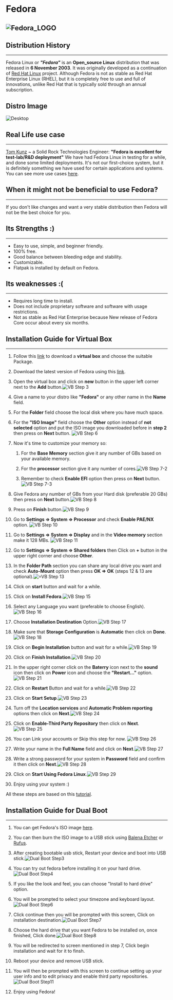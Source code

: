 # Fedora
![Fedora_LOGO](Imgs/Fedora_LOGO.png)
---
## Distribution History
---
Fedora Linux or ___"Fedora"___ is an **Open_source Linux** distribution that was released in **6 November 2003**. It was originally developed as a continuation of [Red Hat Linux](https://en.wikipedia.org/wiki/Red_Hat_Linux) project.
Although Fedora is not as stable as Red Hat Enterprise Linux (RHEL), but it is completely free to use and full of innovations, unlike Red Hat that is typically sold through an annual subscription.

## Distro Image
![Desktop](Imgs/desktop.png)

## Real Life use case
---

[Tom Kunz](https://www.trustradius.com/reviews/fedora-linux-2021-06-29-11-16-36) ~ a Solid Rock Technologies Engineer: 
**"Fedora is excellent for test-lab/R&D deployment"**
We have had Fedora Linux in testing for a while, and done some limited deployments. It's not our first-choice system, but it is definitely something we have used for certain applications and systems.
You can see more use cases [here](https://www.reddit.com/r/linuxmasterrace/comments/gx5i3b/what_are_the_real_use_cases_for_fedora/).

## When it might not be beneficial to use Fedora?
---

If you don't like changes and want a very stable distribution then Fedora will not be the best choice for you.

## Its Strengths :)
--- 

* Easy to use, simple, and beginner friendly. 
* 100% free. 
* Good balance between bleeding edge and stability.
* Customizable.
* Flatpak is installed by default on Fedora. 

## Its weaknesses :(
---

* Requires long time to install.
* Does not include proprietary software and software with usage restrictions. 
* Not as stable as Red Hat Enterprise because New release of Fedora Core occur about every six months.

## Installation Guide for Virtual Box
---
1. Follow this [link](https://www.virtualbox.org/wiki/Downloads) to download a **virtual box** and choose the suitable Package.

1. Download the latest version of Fedora using this [link](https://fedoraproject.org/en/workstation/download).

1. Open the virtual box and click on **new** button in the upper left corner next to the **Add** button.![VB Step 3](<Imgs/VB Step3.png>) 

1. Give a name to your distro like **"Fedora"** or any other name in the **Name** field.

1. For the **Folder** field choose the local disk where you have much space.

1. For the **"ISO Image"** field choose the **Other** option instead of **not selected** option and put the ISO image you downloaded before in **step 2** then press on **Next** button. ![VB Step 6](<Imgs/VB Step6.png>)

1. Now it's time to customize your memory so:

    1. For the **Base Memory** section give it any number of GBs based on your available memory.

    1. For the **processor** section give it any number of cores.![VB Step 7-2](<VB Step7-2.png>)

    1. Remember to check **Enable EFI** option then press on **Next** button.![VB Step 7-3](<Imgs/VB Step7-3.png>)

1. Give Fedora any number of GBs from your Hard disk (preferable 20 GBs) then press on **Next** button.![VB Step 8](<Imgs/VB Step8.png>)

1. Press on **Finish** button.![VB Step 9](<Imgs/VB Step9.png>)

1. Go to **Settings => System => Processor** and check **Enable PAE/NX** option. ![VB Step 10](<Imgs/VB Step10.png>)

1. Go to **Settings => System => Display** and in the **Video memory** section make it 128 MBs. ![VB Step 11](<Imgs/VB Step11.png>)

1. Go to **Settings => System => Shared folders**  then Click on **+** button in the upper right corner and choose **Other**.

1. In the **Folder Path** section you can share any local drive you want and check **Auto-Mount** option then press **OK => OK** (steps 12 & 13 are optional).![=VB Step 13](<Imgs/VB Step13.png>)

1. Click on **start** button and wait for a while.

1. Click on **Install Fedora**.![VB Step 15](<Imgs/VB Step15.png>)

1. Select any Language you want (preferable to choose English).![VB Step 16](<Imgs/VB Step16.png>)

1. Choose **Installation Destination** Option.![VB Step 17](<Imgs/VB Step17.png>)

1. Make sure that **Storage Configuration** is **Automatic** then click on **Done**.![VB Step 18](<Imgs/VB Step18.png>)

1. Click on **Begin Installation** button and wait for a while.![VB Step 19](<Imgs/VB Step19.png>)

1. Click on **Finish Installation**.![VB Step 20](<Imgs/VB Step20.png>)

1. In the upper right corner click on the **Baterry** icon next to the **sound** icon  then click on **Power** icon and choose the **"Restart..."** option.![VB Step 21](<Imgs/VB Step21.png>)

1. Click on **Restart** Button and wait for a while.![VB Step 22](<Imgs/VB Step22.png>)

1. Click on **Start Setup**.![VB Step 23](<Imgs/VB Step23.png>)

1. Turn off the **Location services** and **Automatic Problem reporting** options then click on **Next**.![VB Step 24](<Imgs/VB Step24.png>)

1. Click on **Enable-Third Party Repository** then click on **Next**.![VB Step 25](<Imgs/VB Step25.png>)

1. You can Link your accounts or Skip this step for now. ![VB Step 26](<Imgs/VB Step26.png>)

1. Write your name in the **Full Name** field and click on **Next**.![VB Step 27](<Imgs/VB Step27.png>)

1. Write a strong password for your system in **Password** field and confirm it then click on **Next**.![VB Step 28](<Imgs/VB Step28.png>)

1. Click on **Start Using Fedora Linux**.![VB Step 29](<Imgs/VB Step28.png>)

1. Enjoy using your system :)

All these steps are based on this [tutorial](https://youtu.be/4eJ3pF4-CN4?si=2ydu6BxTvOByQWJv).

## Installation Guide for Dual Boot
---
1. You can get Fedora's ISO image [here](https://fedoraproject.org/en/workstation/download).

1. You can then burn the ISO image to a USB stick using [Balena Etcher](https://etcher.balena.io/) or [Rufus](https://rufus.ie/en/).

1. After creating bootable usb stick, Restart your device and boot into USB stick.![Dual Boot Step3](<Imgs/Dual Boot Step3.png>)

1. You can try out fedora before installing it on your hard drive.![Dual Boot Step4](<Imgs/Dual Boot Step4.png>)

1. If you like the look and feel, you can choose "Install to hard drive" option.

1. You will be prompted to select your timezone and keyboard layout.![Dual Boot Step6](<Imgs/Dual Boot Step6.png>)

1. Click continue then you will be prompted with this screen, Click on installation destination.![Dual Boot Step7](<Imgs/Dual Boot Step7.png>)

1. Choose the hard drive that you want Fedora to be installed on, once finished, Click done.![Dual Boot Step8](<Imgs/Dual Boot Step8.png>)

1. You will be redirected to screen mentioned in step 7, Click begin installation and wait for it to finsh.

1. Reboot your device and remove USB stick.

1. You will then be prompted with this screen to continue setting up your user info and to edit privacy and enable third party repositories.![Dual Boot Step11](<Imgs/Dual Boot Step11.png>)

1. Enjoy using Fedora!